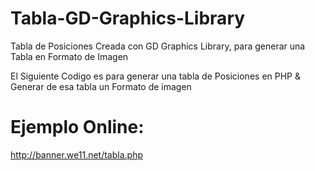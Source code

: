 # Tabla-GD-Graphics-Library
Tabla de Posiciones Creada con GD Graphics Library, para generar una Tabla en Formato de Imagen

El Siguiente Codigo es para generar una tabla de Posiciones en PHP & Generar de esa tabla un Formato de imagen

# Ejemplo Online:
http://banner.we11.net/tabla.php


